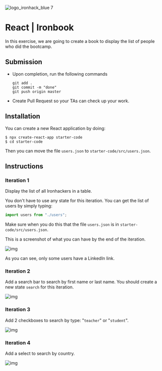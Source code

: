 ![logo_ironhack_blue 7](https://user-images.githubusercontent.com/23629340/40541063-a07a0a8a-601a-11e8-91b5-2f13e4e6b441.png)

# React | Ironbook

In this exercise, we are going to create a book to display the list of people who did the bootcamp.


## Submission

- Upon completion, run the following commands

  ```
  git add .
  git commit -m "done"
  git push origin master
  ```

- Create Pull Request so your TAs can check up your work.



## Installation

You can create a new React application by doing:

```
$ npx create-react-app starter-code
$ cd starter-code
```

Then you can move the file `users.json` to `starter-code/src/users.json`.

## Instructions


### Iteration 1

Display the list of all Ironhackers in a table. 

You don't have to use any state for this iteration. You can get the list of users by simply typing:
```js
import users from "./users";
```

Make sure when you do this that the file  `users.json` is in `starter-code/src/users.json`.

This is a screenshot of what you can have by the end of the iteration.

![img](https://i.imgur.com/4GAZGeQ.png)

As you can see, only some users have a LinkedIn link.

### Iteration 2

Add a search bar to search by first name or last name. You should create a new state `search` for this iteration.

![img](https://i.imgur.com/IEGLJds.png)

### Iteration 3

Add 2 checkboxes to search by type: "`teacher`" or "`student`". 

![img](https://i.imgur.com/uzbjgkp.png)


### Iteration 4

Add a select to search by country.

![img](https://i.imgur.com/FmBtj4C.png)
